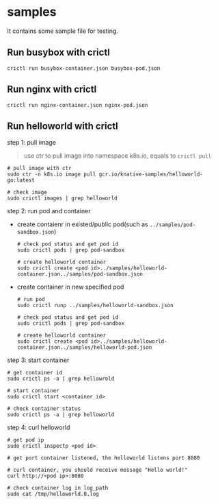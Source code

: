 # samples

It contains some sample file for testing.

## Run busybox with crictl
```
crictl run busybox-container.json busybox-pod.json
```

## Run nginx with crictl
```
crictl run nginx-container.json nginx-pod.json
```

## Run helloworld with crictl

step 1: pull image

> use ctr to pull image into namespace k8s.io, equals to `crictl pull`

```
# pull image with ctr
sudo ctr -n k8s.io image pull gcr.io/knative-samples/helloworld-go:latest

# check image
sudo crictl images | grep helloworld

```

step 2: run pod and container

- create contaienr in existed/public pod(such as `../samples/pod-sandbox.json`)

    ```
    # check pod status and get pod id
    sudo crictl pods | grep pod-sandbox

    # create helloworld container
    sudo crictl create <pod id>../samples/helloworld-container.json../samples/pod-sandbox.json
    ```

- create container in new specified pod

    ```
    # run pod
    sudo crictl runp ../samples/helloworld-sandbox.json

    # check pod status and get pod id
    sudo crictl pods | grep pod-sandbox

    # create helloworld container
    sudo crictl create <pod id>../samples/helloworld-container.json../samples/helloworld-pod.json
    ```
step 3: start container

```
# get container id
sudo crictl ps -a | grep hellowrold

# start container
sudo crictl start <container id>

# check container status
sudo crictl ps -a | grep helloworld
```

step 4: curl helloworld

```
# get pod ip
sudo crictl inspectp <pod id> 

# get port container listened, the helloworld listens port 8080

# curl container, you should receive message "Hello world!"
curl http://<pod ip>:8080

# check container log in log_path
sudo cat /tmp/helloworld.0.log
```